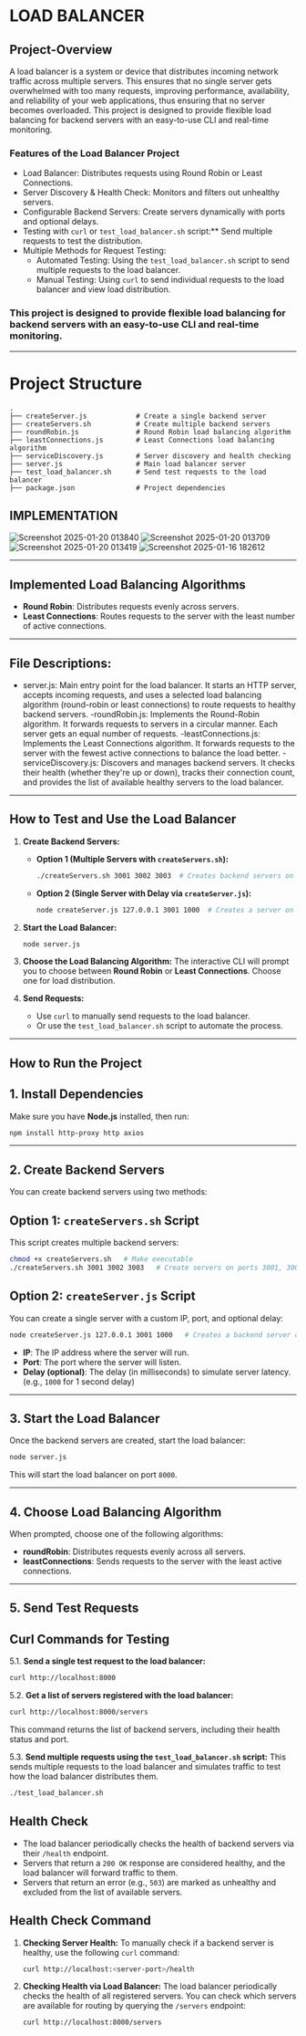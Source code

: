 # **LOAD BALANCER**

## **Project-Overview**

A load balancer is a system or device that distributes incoming network traffic across multiple servers. This ensures that no single server gets overwhelmed with too many requests, improving performance, availability, and reliability of your web applications, thus ensuring that no server becomes overloaded.
This project is designed to provide flexible load balancing for backend servers with an easy-to-use CLI and real-time monitoring.

### **Features of the Load Balancer Project**

- Load Balancer: Distributes requests using Round Robin or Least Connections.
- Server Discovery & Health Check: Monitors and filters out unhealthy servers.
- Configurable Backend Servers: Create servers dynamically with ports and optional delays.
- Testing with `curl` or `test_load_balancer.sh` script:** Send multiple requests to test the distribution.
- Multiple Methods for Request Testing:
   - Automated Testing: Using the `test_load_balancer.sh` script to send multiple requests to the load balancer.
   - Manual Testing: Using `curl` to send individual requests to the load balancer and view load distribution.
     
### This project is designed to provide flexible load balancing for backend servers with an easy-to-use CLI and real-time monitoring.
---

# **Project Structure**

```
.
├── createServer.js            # Create a single backend server
├── createServers.sh           # Create multiple backend servers
├── roundRobin.js              # Round Robin load balancing algorithm
├── leastConnections.js        # Least Connections load balancing algorithm
├── serviceDiscovery.js        # Server discovery and health checking
├── server.js                  # Main load balancer server
├── test_load_balancer.sh      # Send test requests to the load balancer
├── package.json               # Project dependencies
```

## **IMPLEMENTATION**
![Screenshot 2025-01-20 013840](https://github.com/user-attachments/assets/68744a55-9228-4bb4-ba4e-9a731c20a637)
![Screenshot 2025-01-20 013709](https://github.com/user-attachments/assets/9f4fb6e9-900d-4539-974d-bc1ae368db68)
![Screenshot 2025-01-20 013419](https://github.com/user-attachments/assets/c0adecb9-8736-4202-b1f9-f04555d37d51)
![Screenshot 2025-01-16 182612](https://github.com/user-attachments/assets/c729dbd2-ebfb-4990-8125-9f98ef4c9572)


---

## **Implemented Load Balancing Algorithms**

- **Round Robin**: Distributes requests evenly across servers.
- **Least Connections**: Routes requests to the server with the least number of active connections.

---
## File Descriptions:

- server.js: Main entry point for the load balancer. It starts an HTTP server, accepts incoming requests, and uses a selected load balancing algorithm (round-robin or least 
           connections) to route requests to healthy backend servers.
-roundRobin.js: Implements the Round-Robin algorithm. It forwards requests to servers in a circular manner. Each server gets an equal number of requests.
-leastConnections.js: Implements the Least Connections algorithm. It forwards requests to the server with the fewest active connections to balance the load better.
-serviceDiscovery.js: Discovers and manages backend servers. It checks their health (whether they're up or down), tracks their connection count, and provides the list of 
                      available healthy servers to the load balancer.
---



## **How to Test and Use the Load Balancer**

1. **Create Backend Servers:**

   - **Option 1 (Multiple Servers with `createServers.sh`):**
     ```bash
     ./createServers.sh 3001 3002 3003  # Creates backend servers on ports 3001, 3002, 3003
     ```

   - **Option 2 (Single Server with Delay via `createServer.js`):**
     ```bash
     node createServer.js 127.0.0.1 3001 1000  # Creates a server on port 3001 with 1000ms delay
     ```

2. **Start the Load Balancer:**
   ```bash
   node server.js
   ```

3. **Choose the Load Balancing Algorithm:**
   The interactive CLI will prompt you to choose between **Round Robin** or **Least Connections**. Choose one for load distribution.

4. **Send Requests:**
   - Use `curl` to manually send requests to the load balancer.
   - Or use the `test_load_balancer.sh` script to automate the process.

---

## **How to Run the Project**

## **1. Install Dependencies**

Make sure you have **Node.js** installed, then run:

```bash
npm install http-proxy http axios
```

---

## **2. Create Backend Servers**

You can create backend servers using two methods:

## **Option 1: `createServers.sh` Script**
This script creates multiple backend servers:

```bash
chmod +x createServers.sh   # Make executable
./createServers.sh 3001 3002 3003   # Create servers on ports 3001, 3002, 3003
```

## **Option 2: `createServer.js` Script**
You can create a single server with a custom IP, port, and optional delay:

```bash
node createServer.js 127.0.0.1 3001 1000   # Creates a backend server on port 3001 with a 1000ms delay
```

- **IP**: The IP address where the server will run.
- **Port**: The port where the server will listen.
- **Delay (optional)**: The delay (in milliseconds) to simulate server latency. (e.g., `1000` for 1 second delay)

---

## **3. Start the Load Balancer**

Once the backend servers are created, start the load balancer:

```bash
node server.js
```

This will start the load balancer on port `8000`.

---

## **4. Choose Load Balancing Algorithm**

When prompted, choose one of the following algorithms:

- **roundRobin**: Distributes requests evenly across all servers.
- **leastConnections**: Sends requests to the server with the least active connections.

---

## **5. Send Test Requests**

## **Curl Commands for Testing**

5.1. **Send a single test request to the load balancer:**
   ```bash
   curl http://localhost:8000
   ```

5.2. **Get a list of servers registered with the load balancer:**
   ```bash
   curl http://localhost:8000/servers
   ```
   This command returns the list of backend servers, including their health status and port.

5.3. **Send multiple requests using the `test_load_balancer.sh` script:**
   This sends multiple requests to the load balancer and simulates traffic to test how the load balancer distributes them.
   ```bash
   ./test_load_balancer.sh
   ```


## **Health Check**

- The load balancer periodically checks the health of backend servers via their `/health` endpoint.
- Servers that return a `200 OK` response are considered healthy, and the load balancer will forward traffic to them.
- Servers that return an error (e.g., `503`) are marked as unhealthy and excluded from the list of available servers.

## **Health Check Command**

1. **Checking Server Health:**
   To manually check if a backend server is healthy, use the following `curl` command:
   ```bash
   curl http://localhost:<server-port>/health
   ```

2. **Checking Health via Load Balancer:**
   The load balancer periodically checks the health of all registered servers. You can check which servers are available for routing by querying the `/servers` endpoint:
   ```bash
   curl http://localhost:8000/servers
   ```
